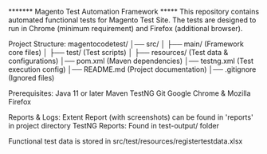 ******* Magento Test Automation Framework *****
This repository contains automated functional tests for Magento Test Site. The tests are designed to run in Chrome (minimum requirement) and Firefox (additional browser).

Project Structure: 
magentocodetest/
│── src/
│   ├── main/ (Framework core files)
│   ├── test/ (Test scripts)
│   ├── resources/ (Test data & configurations)
│── pom.xml (Maven dependencies)
│── testng.xml (Test execution config)
│── README.md (Project documentation)
│── .gitignore (Ignored files)


Prerequisites:
Java 11 or later
Maven
TestNG
Git 
Google Chrome & Mozilla Firefox

Reports & Logs:
Extent Report (with screenshots) can be found in 'reports' in project directory
TestNG Reports: Found in test-output/ folder

Functional test data is stored in src/test/resources/registertestdata.xlsx
